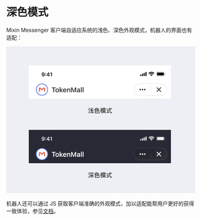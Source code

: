 # 深色模式

Mixin Messenger 客户端自适应系统的浅色、深色外观模式，机器人的界面也有适配：

![深色模式](./dark-mode.svg)

机器人还可以通过 JS 获取客户端准确的外观模式，加以适配能帮用户更好的获得一致体验，参见[文档](../get-started/js)。
